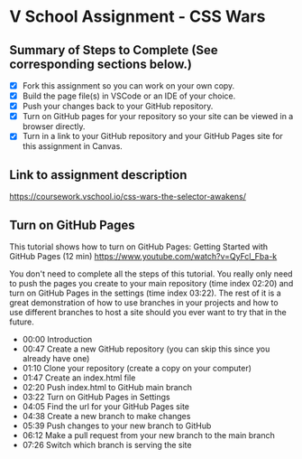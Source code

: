 # V School Assignment - CSS Wars

## Summary of Steps to Complete (See corresponding sections below.)

- [X] Fork this assignment so you can work on your own copy.
- [X] Build the page file(s) in VSCode or an IDE of your choice.
- [X] Push your changes back to your GitHub repository.
- [X] Turn on GitHub pages for your repository so your site can be viewed in a browser directly.
- [X] Turn in a link to your GitHub repository and your GitHub Pages site for this assignment in Canvas.

## Link to assignment description

https://coursework.vschool.io/css-wars-the-selector-awakens/

## Turn on GitHub Pages

This tutorial shows how to turn on GitHub Pages: Getting Started with GitHub Pages (12 min) https://www.youtube.com/watch?v=QyFcl_Fba-k

You don't need to complete all the steps of this tutorial. You really only need to push the pages you create to your main repository (time index 02:20) and turn on GitHub Pages in the settings (time index 03:22). The rest of it is a great demonstration of how to use branches in your projects and how to use different branches to host a site should you ever want to try that in the future.

* 00:00 Introduction 
* 00:47 Create a new GitHub repository (you can skip this since you already have one) 
* 01:10 Clone your repository (create a copy on your computer)
* 01:47 Create an index.html file
* 02:20 Push index.html to GitHub main branch
* 03:22 Turn on GitHub Pages in Settings
* 04:05 Find the url for your GitHub Pages site
* 04:38 Create a new branch to make changes
* 05:39 Push changes to your new branch to GitHub
* 06:12 Make a pull request from your new branch to the main branch
* 07:26 Switch which branch is serving the site
